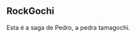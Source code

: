 RockGochi
-------------------------------------------------------------------------------

Esta é a saga de Pedro, a pedra tamagochi.
